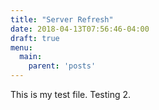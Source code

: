 ```yaml
---
title: "Server Refresh"
date: 2018-04-13T07:56:46-04:00
draft: true
menu:
  main:
    parent: 'posts'
---
```


This is my test file.
Testing 2.

